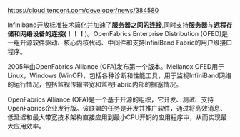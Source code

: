 https://cloud.tencent.com/developer/news/384580

Infiniband开放标准技术简化并加速了**服务器之间的连接**,同时支持**服务器**与**远程存储和网络设备的连接(！！！**)。OpenFabrics Enterprise Distribution (OFED)是一组开源软件驱动、核心内核代码、中间件和支持InfiniBand Fabric的用户级接口程序。

2005年由OpenFabrics  Alliance (OFA)发布第一个版本。Mellanox OFED用于Linux，Windows (WinOF)，包括各种诊断和性能工具，用于监视InfiniBand网络的运行情况，包括监视传输带宽和监视Fabric内部的拥塞情况。

OpenFabrics Alliance (OFA)是一个基于开源的组织，它开发、测试、支持OpenFabrics企业发行版。该联盟的任务是开发并推广软件，通过将高效消息、低延迟和最大带宽技术架构直接应用到最小CPU开销的应用程序中，从而实现最大应用效率。